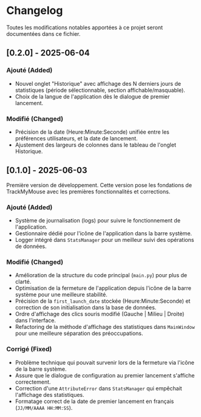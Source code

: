 # Changelog

Toutes les modifications notables apportées à ce projet seront documentées dans ce fichier.

## [0.2.0] - 2025-06-04

### Ajouté (Added)
- Nouvel onglet "Historique" avec affichage des N derniers jours de statistiques (période sélectionnable, section affichable/masquable).
- Choix de la langue de l'application dès le dialogue de premier lancement.

### Modifié (Changed)
- Précision de la date (Heure:Minute:Seconde) unifiée entre les préférences utilisateurs, et la date de lancement.
- Ajustement des largeurs de colonnes dans le tableau de l'onglet Historique.


## [0.1.0] - 2025-06-03 
Première version de développement. Cette version pose les fondations de TrackMyMouse avec les premières fonctionnalités et corrections.

### Ajouté (Added)
- Système de journalisation (logs) pour suivre le fonctionnement de l'application.
- Gestionnaire dédié pour l'icône de l'application dans la barre système.
- Logger intégré dans `StatsManager` pour un meilleur suivi des opérations de données.

### Modifié (Changed)
- Amélioration de la structure du code principal (`main.py`) pour plus de clarté.
- Optimisation de la fermeture de l'application depuis l'icône de la barre système pour une meilleure stabilité.
- Précision de la `first_launch_date` stockée (Heure:Minute:Seconde) et correction de son initialisation dans la base de données.
- Ordre d'affichage des clics souris modifié (Gauche | Milieu | Droite) dans l'interface.
- Refactoring de la méthode d'affichage des statistiques dans `MainWindow` pour une meilleure séparation des préoccupations.

### Corrigé (Fixed)
- Problème technique qui pouvait survenir lors de la fermeture via l'icône de la barre système.
- Assure que le dialogue de configuration au premier lancement s'affiche correctement.
- Correction d'une `AttributeError` dans `StatsManager` qui empêchait l'affichage des statistiques.
- Formatage correct de la date de premier lancement en français (`JJ/MM/AAAA HH:MM:SS`).